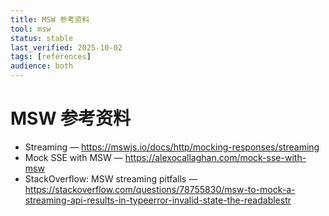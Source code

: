 ```yaml
---
title: MSW 参考资料
tool: msw
status: stable
last_verified: 2025-10-02
tags: [references]
audience: both
---
```


# MSW 参考资料

- Streaming — https://mswjs.io/docs/http/mocking-responses/streaming
- Mock SSE with MSW — https://alexocallaghan.com/mock-sse-with-msw
- StackOverflow: MSW streaming pitfalls — https://stackoverflow.com/questions/78755830/msw-to-mock-a-streaming-api-results-in-typeerror-invalid-state-the-readablestr

